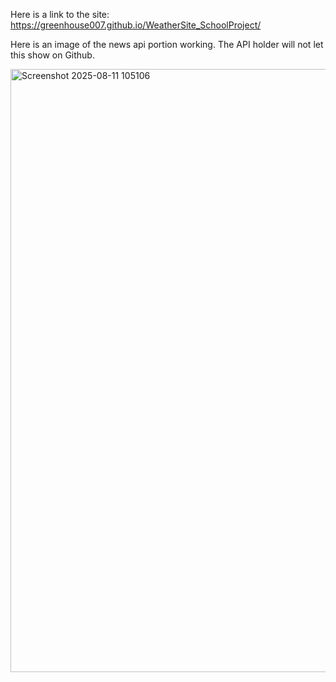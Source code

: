 Here is a link to the site: https://greenhouse007.github.io/WeatherSite_SchoolProject/

Here is an image of the news api portion working. The API holder will not let this show on Github. 

<img width="1709" height="965" alt="Screenshot 2025-08-11 105106" src="https://github.com/user-attachments/assets/9d251ef6-092f-49cb-b64b-fde3448d0ccc" />
